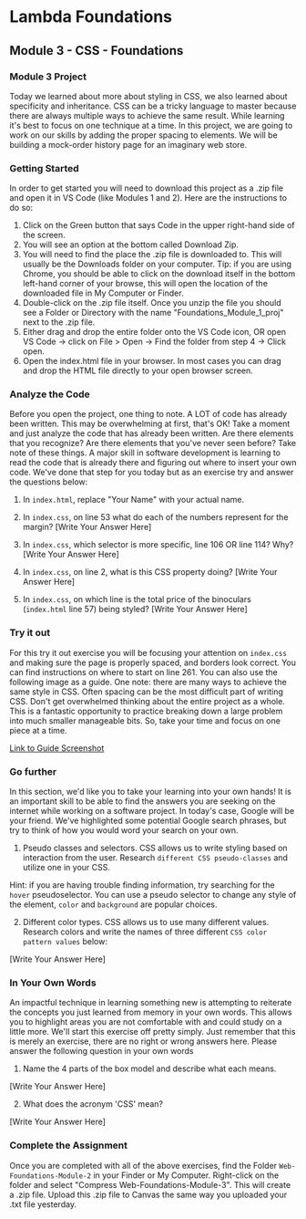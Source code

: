 # Lambda Foundations

## Module 3 - CSS - Foundations

### Module 3 Project

Today we learned about more about styling in CSS, we also learned about specificity and inheritance. CSS can be a tricky language to master because there are always multiple ways to achieve the same result. While learning it's best to focus on one technique at a time. In this project, we are going to work on our skills by adding the proper spacing to elements. We will be building a mock-order history page for an imaginary web store.

### Getting Started

In order to get started you will need to download this project as a .zip file and open it in VS Code (like Modules 1 and 2). Here are the instructions to do so:

1. Click on the Green button that says Code in the upper right-hand side of the screen.
2. You will see an option at the bottom called Download Zip.
3. You will need to find the place the .zip file is downloaded to. This will usually be the Downloads folder on your computer. Tip: if you are using Chrome, you should be able to click on the download itself in the bottom left-hand corner of your browse, this will open the location of the downloaded file in My Computer or Finder.
4. Double-click on the .zip file itself. Once you unzip the file you should see a Folder or Directory with the name "Foundations_Module_1_proj" next to the .zip file.
5. Either drag and drop the entire folder onto the VS Code icon, OR open VS Code -> click on File > Open -> Find the folder from step 4 -> Click open.
6. Open the index.html file in your browser. In most cases you can drag and drop the HTML file directly to your open browser screen.

### Analyze the Code

Before you open the project, one thing to note. A LOT of code has already been written. This may be overwhelming at first, that's OK! Take a moment and just analyze the code that has already been written. Are there elements that you recognize? Are there elements that you've never seen before? Take note of these things. A major skill in software development is learning to read the code that is already there and figuring out where to insert your own code. We've done that step for you today but as an exercise try and answer the questions below:

1. In `index.html`, replace "Your Name" with your actual name.

2. In `index.css`, on line 53 what do each of the numbers represent for the margin?
   [Write Your Answer Here]

3. In `index.css`, which selector is more specific, line 106 OR line 114? Why?
   [Write Your Answer Here]

4. In `index.css`, on line 2, what is this CSS property doing?
   [Write Your Answer Here]

5. In `index.css`, on which line is the total price of the binoculars (`index.html` line 57) being styled?
   [Write Your Answer Here]

### Try it out

For this try it out exercise you will be focusing your attention on `index.css` and making sure the page is properly spaced, and borders look correct. You can find instructions on where to start on line 261. You can also use the following image as a guide. One note: there are many ways to achieve the same style in CSS. Often spacing can be the most difficult part of writing CSS. Don't get overwhelmed thinking about the entire project as a whole. This is a fantastic opportunity to practice breaking down a large problem into much smaller manageable bits. So, take your time and focus on one piece at a time.

[Link to Guide Screenshot]("./assets/GuideScreenshot.png)

### Go further

In this section, we'd like you to take your learning into your own hands! It is an important skill to be able to find the answers you are seeking on the internet while working on a software project. In today's case, Google will be your friend. We've highlighted some potential Google search phrases, but try to think of how you would word your search on your own.

1. Pseudo classes and selectors. CSS allows us to write styling based on interaction from the user. Research `different CSS pseudo-classes` and utilize one in your CSS.

Hint: if you are having trouble finding information, try searching for the `hover` pseudoselector. You can use a pseudo selector to change any style of the element, `color` and `background` are popular choices.

2. Different color types. CSS allows us to use many different values. Research colors and write the names of three different `CSS color pattern values` below:

[Write Your Answer Here]

### In Your Own Words

An impactful technique in learning something new is attempting to reiterate the concepts you just learned from memory in your own words. This allows you to highlight areas you are not comfortable with and could study on a little more. We'll start this exercise off pretty simply. Just remember that this is merely an exercise, there are no right or wrong answers here. Please answer the following question in your own words

1. Name the 4 parts of the box model and describe what each means.

[Write Your Answer Here]

2. What does the acronym 'CSS' mean?

[Write Your Answer Here]

### Complete the Assignment

Once you are completed with all of the above exercises, find the Folder `Web-Foundations-Module-2` in your Finder or My Computer. Right-click on the folder and select "Compress Web-Foundations-Module-3". This will create a .zip file. Upload this .zip file to Canvas the same way you uploaded your .txt file yesterday.

